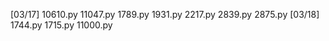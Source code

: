 
[03/17] 10610.py 11047.py 1789.py 1931.py 2217.py 2839.py 2875.py
[03/18] 1744.py 1715.py 11000.py
